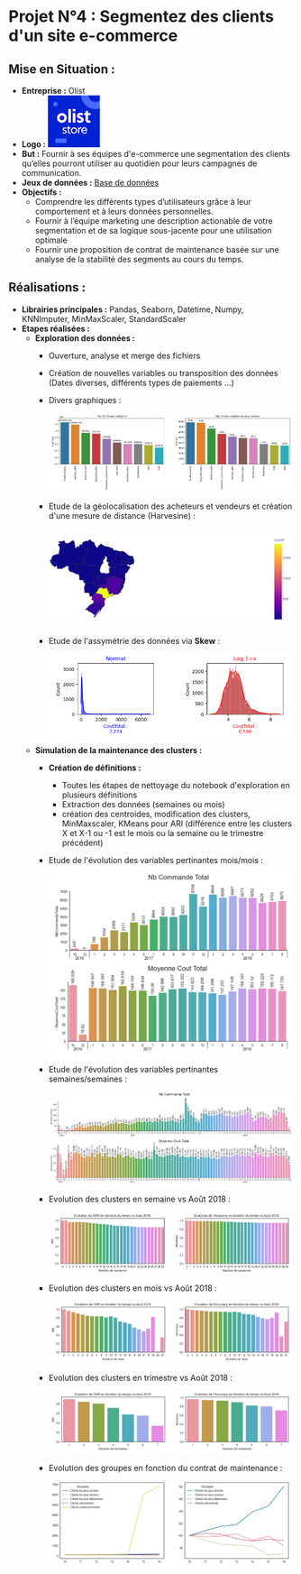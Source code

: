 # Projet N°4 : Segmentez des clients d'un site e-commerce

## Mise en Situation :
- **Entreprise :** Olist
- **Logo :** ![Logo](PhotosReadme/LogoP4.png)
- **But :** Fournir à ses équipes d'e-commerce une segmentation des clients qu’elles pourront utiliser au quotidien pour leurs campagnes de communication.
- **Jeux de données :** [Base de données](https://www.kaggle.com/olistbr/brazilian-ecommerce)
- **Objectifs :**
    - Comprendre les différents types d’utilisateurs grâce à leur comportement et à leurs données personnelles.
    - Fournir à l’équipe marketing une description actionable de votre segmentation et de sa logique sous-jacente pour une utilisation optimale
    - Fournir une proposition de contrat de maintenance basée sur une analyse de la stabilité des segments au cours du temps.

## Réalisations :
- **Librairies principales :** Pandas, Seaborn, Datetime, Numpy, KNNImputer, MinMaxScaler, StandardScaler
- **Etapes réalisées :**
    - **Exploration des données :**
      - Ouverture, analyse et merge des fichiers
      - Création de nouvelles variables ou transposition des données (Dates diverses, différents types de paiements ...)
      - Divers graphiques :
        
        ![Graph](PhotosReadme/Top10.png)
      - Etude de la géolocalisation des acheteurs et vendeurs et création d'une mesure de distance (Harvesine) :
        
        ![Vendeurs](PhotosReadme/Vendeurs.png)
      - Etude de l'assymétrie des données via **Skew** :
        
        ![Skew](PhotosReadme/Skew.png)
    - **Simulation de la maintenance des clusters :**
        - **Création de définitions :**
            - Toutes les étapes de nettoyage du notebook d'exploration en plusieurs définitions
            - Extraction des données (semaines ou mois)
            - création des centroides, modification des clusters, MinMaxscaler, KMeans pour ARI (différence entre les clusters X et X-1 ou -1 est le mois ou la semaine ou le trimestre précédent)
        - Etude de l'évolution des variables pertinantes mois/mois :
          
          ![Month](PhotosReadme/EvolutionMonth.png)
        - Etude de l'évolution des variables pertinantes semaines/semaines :
          
          ![Week](PhotosReadme/EvolutionWeek.png)
        - Evolution des clusters en semaine vs Août 2018 :
          
          ![Month](PhotosReadme/ARIAccWeek.png)
        - Evolution des clusters en mois vs Août 2018 :
          
          ![Month](PhotosReadme/ARIAccMonth.png)
        - Evolution des clusters en trimestre vs Août 2018 :
          
          ![Month](PhotosReadme/ARIAccTrim.png)
        - Evolution des groupes en fonction du contrat de maintenance :
          
          ![Maintenant](PhotosReadme/EvolutionGoodClient.png)   
  
